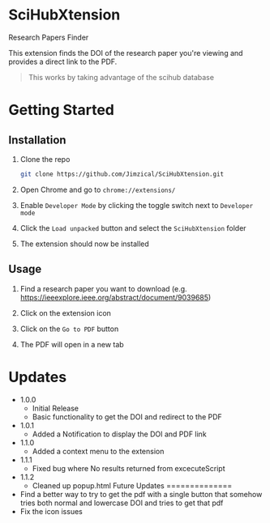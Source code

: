 # SciHubXtension
Research Papers Finder


This extension finds the DOI of the research paper you're viewing and provides a direct link to the PDF.
> This works by taking advantage of the scihub database

# Getting Started

## Installation

1. Clone the repo
   ```sh
   git clone https://github.com/Jimzical/SciHubXtension.git
    ```

2. Open Chrome and go to `chrome://extensions/`

3. Enable `Developer Mode` by clicking the toggle switch next to `Developer mode`

4. Click the `Load unpacked` button and select the `SciHubXtension` folder

5. The extension should now be installed

## Usage

1. Find a research paper you want to download (e.g. https://ieeexplore.ieee.org/abstract/document/9039685)

2. Click on the extension icon

3. Click on the `Go to PDF` button

4. The PDF will open in a new tab 


Updates
=======
- 1.0.0
  - Initial Release
  - Basic functionality to get the DOI and redirect to the PDF
- 1.0.1
  - Added a Notification to display the DOI and PDF link
- 1.1.0
  - Added a context menu to the extension
- 1.1.1
  - Fixed bug where No results returned from excecuteScript
- 1.1.2
  - Cleaned up popup.html
Future Updates
==============
- Find a better way to try to get the pdf with a single button that somehow tries both normal and lowercase DOI and tries to get that pdf
- Fix the icon issues
